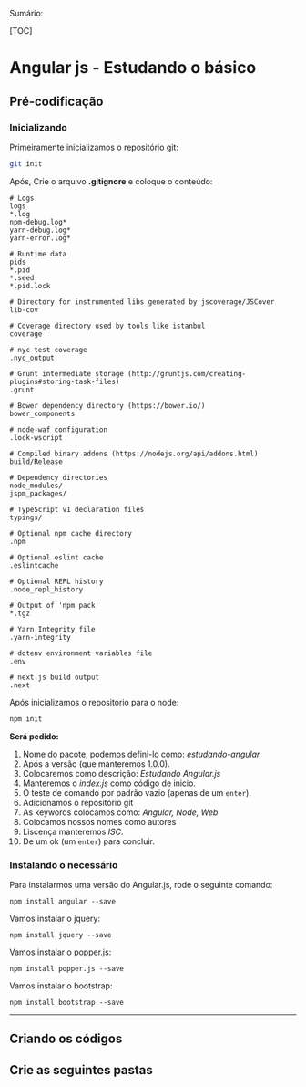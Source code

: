 Sumário:

[TOC]

# Angular js - Estudando o básico

## Pré-codificação
### Inicializando
Primeiramente inicializamos o repositório git:
```bash
git init
```

Após, Crie o arquivo **.gitignore** e coloque o conteúdo:
```.gitignore
# Logs
logs
*.log
npm-debug.log*
yarn-debug.log*
yarn-error.log*

# Runtime data
pids
*.pid
*.seed
*.pid.lock

# Directory for instrumented libs generated by jscoverage/JSCover
lib-cov

# Coverage directory used by tools like istanbul
coverage

# nyc test coverage
.nyc_output

# Grunt intermediate storage (http://gruntjs.com/creating-plugins#storing-task-files)
.grunt

# Bower dependency directory (https://bower.io/)
bower_components

# node-waf configuration
.lock-wscript

# Compiled binary addons (https://nodejs.org/api/addons.html)
build/Release

# Dependency directories
node_modules/
jspm_packages/

# TypeScript v1 declaration files
typings/

# Optional npm cache directory
.npm

# Optional eslint cache
.eslintcache

# Optional REPL history
.node_repl_history

# Output of 'npm pack'
*.tgz

# Yarn Integrity file
.yarn-integrity

# dotenv environment variables file
.env

# next.js build output
.next
```

Após inicializamos o repositório para o node:
```bash
npm init
```

**Será pedido:**

1. Nome do pacote, podemos defini-lo como: *estudando-angular*
2. Após a versão (que manteremos 1.0.0).
3. Colocaremos como descrição: *Estudando Angular.js*
4. Manteremos o *index.js* como código de inicio.
5. O teste de comando por padrão vazio (apenas de um `enter`).
6. Adicionamos o repositório git
7. As keywords colocamos como: *Angular, Node, Web*
8. Colocamos nossos nomes como autores
9. Liscença manteremos *ISC*.
10. De um ok (um `enter`) para concluir.


### Instalando o necessário
Para instalarmos uma versão do Angular.js, rode o seguinte comando:

```node
npm install angular --save
```

Vamos instalar o jquery:

```node
npm install jquery --save
```

Vamos instalar o popper.js:

```node
npm install popper.js --save
````

Vamos instalar o bootstrap:

```node
npm install bootstrap --save
```

---

## Criando os códigos
## Crie as seguintes pastas

